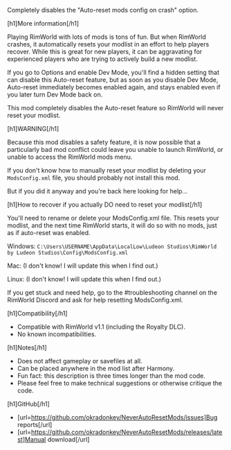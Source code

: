 Completely disables the "Auto-reset mods config on crash" option.

[h1]More information[/h1]

Playing RimWorld with lots of mods is tons of fun.  But when RimWorld crashes, it automatically resets your modlist in an effort to help players recover. While this is great for new players, it can be aggravating for experienced players who are trying to actively build a new modlist.

If you go to Options and enable Dev Mode, you'll find a hidden setting that can disable this Auto-reset feature, but as soon as you disable Dev Mode, Auto-reset immediately becomes enabled again, and stays enabled even if you later turn Dev Mode back on.

This mod completely disables the Auto-reset feature so RimWorld will never reset your modlist.

[h1]WARNING[/h1]

Because this mod disables a safety feature, it is now possible that a particularly bad mod conflict could leave you unable to launch RimWorld, or unable to access the RimWorld mods menu.

If you don't know how to manually reset your modlist by deleting your `ModsConfig.xml` file, you should probably not install this mod.

But if you did it anyway and you're back here looking for help...

[h1]How to recover if you actually DO need to reset your modlist[/h1]

You'll need to rename or delete your ModsConfig.xml file.  This resets your modlist, and the next time RimWorld starts, it will do so with no mods, just as if auto-reset was enabled.

Windows:
`C:\Users\USERNAME\AppData\LocalLow\Ludeon Studios\RimWorld by Ludeon Studios\Config\ModsConfig.xml`

Mac:
(I don't know!  I will update this when I find out.)

Linux:
(I don't know!  I will update this when I find out.)

If you get stuck and need help, go to the #troubleshooting channel on the RimWorld Discord and ask for help resetting ModsConfig.xml.

[h1]Compatibility[/h1]
- Compatible with RimWorld v1.1 (including the Royalty DLC).
- No known incompatibilities.

[h1]Notes[/h1]
- Does not affect gameplay or savefiles at all.
- Can be placed anywhere in the mod list after Harmony.
- Fun fact: this description is three times longer than the mod code.
- Please feel free to make technical suggestions or otherwise critique the code.

[h1]GitHub[/h1]
- [url=https://github.com/okradonkey/NeverAutoResetMods/issues]Bug reports[/url]
- [url=https://github.com/okradonkey/NeverAutoResetMods/releases/latest]Manual download[/url]
